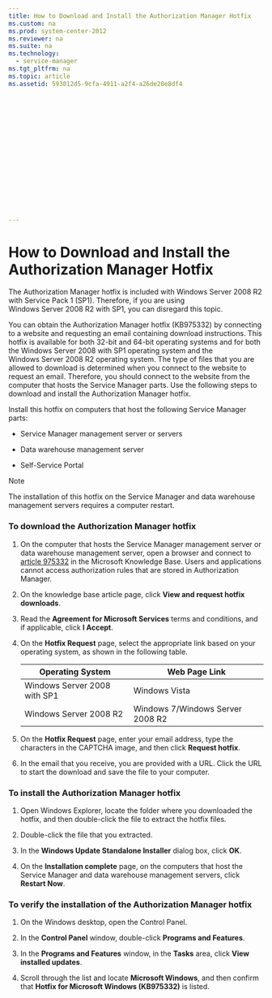 ```yaml
---
title: How to Download and Install the Authorization Manager Hotfix
ms.custom: na
ms.prod: system-center-2012
ms.reviewer: na
ms.suite: na
ms.technology: 
  - service-manager
ms.tgt_pltfrm: na
ms.topic: article
ms.assetid: 593012d5-9cfa-4911-a2f4-a26de28e8df4
 

















---
```

# How to Download and Install the Authorization Manager Hotfix
The Authorization Manager hotfix is included with Windows&nbsp;Server&nbsp;2008&nbsp;R2 with Service Pack&nbsp;1 \(SP1\). Therefore, if you are using Windows&nbsp;Server&nbsp;2008&nbsp;R2 with SP1, you can disregard this topic.  
  
 You can obtain the Authorization Manager hotfix \(KB975332\) by connecting to a website and requesting an email containing download instructions. This hotfix is available for both 32\-bit and 64\-bit operating systems and for both the Windows&nbsp;Server&nbsp;2008 with SP1 operating system and the Windows&nbsp;Server&nbsp;2008&nbsp;R2 operating system. The type of files that you are allowed to download is determined when you connect to the website to request an email. Therefore, you should connect to the website from the computer that hosts the Service Manager parts. Use the following steps to download and install the Authorization Manager hotfix.  
  
 Install this hotfix on computers that host the following Service Manager parts:  
  
-   Service Manager management server or servers  
  
-   Data warehouse management server  
  
-   Self-Service Portal  
  
> [!NOTE]  
>  The installation of this hotfix on the Service Manager and data warehouse management servers requires a computer restart.  
  
### To download the Authorization Manager hotfix  
  
1.  On the computer that hosts the Service Manager management server or data warehouse management server,  open a browser and connect to [article 975332](http://go.microsoft.com/fwlink/p/?LinkID=183635) in the Microsoft Knowledge Base. Users and applications cannot access authorization rules that are stored in Authorization Manager.  
  
2.  On the knowledge base article page, click **View and request hotfix downloads**.  
  
3.  Read the **Agreement for Microsoft Services** terms and conditions, and if applicable, click **I Accept**.  
  
4.  On the **Hotfix Request** page, select the appropriate link based on your operating system, as shown in the following table.  
  
    |Operating System|Web Page Link|  
    |----------------------|-------------------|  
    |Windows Server&nbsp;2008 with SP1|Windows Vista|  
    |Windows Server 2008 R2|Windows&nbsp;7\/Windows Server 2008 R2|  
  
5.  On the **Hotfix Request** page, enter your email address, type the characters in the CAPTCHA image, and then click **Request hotfix**.  
  
6.  In the email that you receive, you are provided with a URL. Click the URL to start the download and save the file to your computer.  
  
### To install the Authorization Manager hotfix  
  
1.  Open Windows Explorer, locate the folder where you downloaded the hotfix, and then double\-click the file to extract the hotfix files.  
  
2.  Double\-click the file that you extracted.  
  
3.  In the **Windows Update Standalone Installer** dialog box, click **OK**.  
  
4.  On the **Installation complete** page, on the computers that host the Service Manager and data warehouse management servers, click **Restart Now**.  
  
### To verify the installation of the Authorization Manager hotfix  
  
1.  On the Windows desktop, open the Control Panel.  
  
2.  In the **Control Panel** window, double\-click **Programs and Features**.  
  
3.  In the **Programs and Features** window, in the **Tasks** area, click **View installed updates**.  
  
4.  Scroll through the list and locate **Microsoft Windows**, and then confirm that **Hotfix for Microsoft Windows \(KB975332\)** is listed.
